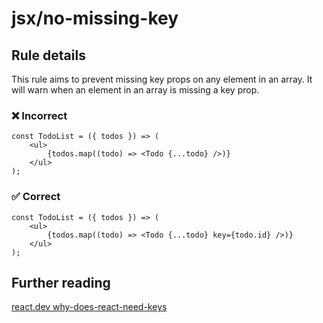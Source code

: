 # jsx/no-missing-key

<!-- end auto-generated rule header -->

## Rule details

This rule aims to prevent missing key props on any element in an array. It will warn when an element in an array is missing a key prop.

### ❌ Incorrect

```tsx
const TodoList = ({ todos }) => (
    <ul>
        {todos.map((todo) => <Todo {...todo} />)}
    </ul>
);
```

### ✅ Correct

```tsx
const TodoList = ({ todos }) => (
    <ul>
        {todos.map((todo) => <Todo {...todo} key={todo.id} />)}
    </ul>
);
```

## Further reading

[react.dev why-does-react-need-keys](https://react.dev/learn/rendering-lists#why-does-react-need-keys)
